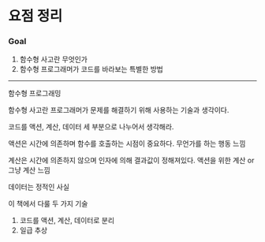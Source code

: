 # 요점 정리

### Goal

1. 함수형 사고란 무엇인가
2. 함수형 프로그래머가 코드를 바라보는 특별한 방법

---

함수형 프로그래밍

함수형 사고란 프로그래머가 문제를 해결하기 위해 사용하는 기술과 생각이다.

코드를 액션, 계산, 데이터 세 부분으로 나누어서 생각해라.

액션은 시간에 의존하며 함수를 호출하는 시점이 중요하다. 무언가를 하는 행동 느낌

계산은 시간에 의존하지 않으며 인자에 의해 결과값이 정해져있다. 액션을 위한 계산 or 그냥 계산 느낌

데이터는 정적인 사실

이 책에서 다룰 두 가지 기술

1. 코드를 액션, 계산, 데이터로 분리
2. 일급 추상
